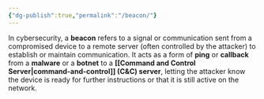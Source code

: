 ```yaml
---
{"dg-publish":true,"permalink":"/beacon/"}
---
```


In cybersecurity, a **beacon** refers to a signal or communication sent from a compromised device to a remote server (often controlled by the attacker) to establish or maintain communication. It acts as a form of **ping** or **callback** from a **malware** or a **botnet** to a **[[Command and Control Server\|command-and-control]] (C&C) server**, letting the attacker know the device is ready for further instructions or that it is still active on the network.